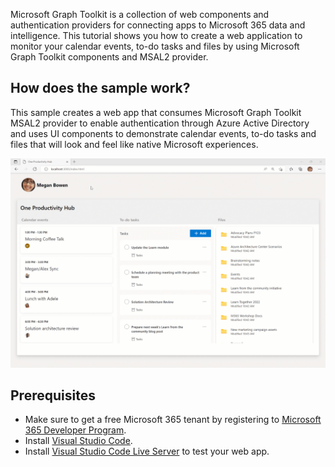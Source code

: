 Microsoft Graph Toolkit is a collection of web components and authentication providers for connecting apps to Microsoft 365 data and intelligence. This tutorial shows you how to create a web application to monitor your calendar events, to-do tasks and files by using Microsoft Graph Toolkit components and MSAL2 provider.

## How does the sample work?

This sample creates a web app that consumes Microsoft Graph Toolkit MSAL2 provider to enable authentication through Azure Active Directory and uses UI components to demonstrate calendar events, to-do tasks and files that will look and feel like native Microsoft experiences.

![Screenshot showing the One Productivity Hub sample](../images/mgt-one-productivity-hub/one-productivity-hub-overview.gif)

## Prerequisites

- Make sure to get a free Microsoft 365 tenant by registering to [Microsoft 365 Developer Program](https://developer.microsoft.com/en-us/microsoft-365/dev-program).
- Install [Visual Studio Code](https://code.visualstudio.com/).
- Install [Visual Studio Code Live Server](https://marketplace.visualstudio.com/items?itemName=ritwickdey.LiveServer) to test your web app.
